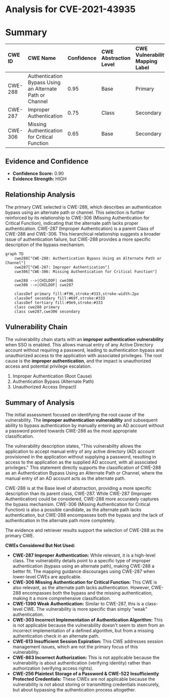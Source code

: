 # Analysis for CVE-2021-43935

# Summary
| CWE ID  | CWE Name                                                       | Confidence | CWE Abstraction Level | CWE Vulnerability Mapping Label | CWE-Vulnerability Mapping Notes |
| :-------- | :------------------------------------------------------------- | :--------- | :---------------------- | :------------------------------ | :------------------------------ |
| CWE-288 | Authentication Bypass Using an Alternate Path or Channel | 0.95       | Base                    | Primary                       | Allowed                       |
| CWE-287 | Improper Authentication                                        | 0.75       | Class                   | Secondary                     | Discouraged                    |
| CWE-306 | Missing Authentication for Critical Function                   | 0.65       | Base                    | Secondary                     | Allowed                       |

## Evidence and Confidence

*   **Confidence Score:** 0.90
*   **Evidence Strength:** HIGH

## Relationship Analysis
The primary CWE selected is CWE-288, which describes an authentication bypass using an alternate path or channel. This selection is further reinforced by its relationship to CWE-306 (Missing Authentication for Critical Function), indicating that the alternate path lacks proper authentication. CWE-287 (Improper Authentication) is a parent Class of CWE-288 and CWE-306. This hierarchical relationship suggests a broader issue of authentication failure, but CWE-288 provides a more specific description of the bypass mechanism.

```mermaid
graph TD
    cwe288["CWE-288: Authentication Bypass Using an Alternate Path or Channel"]
    cwe287["CWE-287: Improper Authentication"]
    cwe306["CWE-306: Missing Authentication for Critical Function"]
    
    cwe288 -->|CHILDOF| cwe306
    cwe306 -->|CHILDOF| cwe287

    classDef primary fill:#f96,stroke:#333,stroke-width:2px
    classDef secondary fill:#69f,stroke:#333
    classDef tertiary fill:#9e9,stroke:#333
    class cwe288 primary
    class cwe287,cwe306 secondary
```

## Vulnerability Chain
The vulnerability chain starts with an **improper authentication vulnerability** when SSO is enabled. This allows manual entry of any Active Directory account without requiring a password, leading to authentication bypass and unauthorized access to the application with associated privileges. The root cause is the **improper authentication**, and the impact is unauthorized access and potential privilege escalation.
1.  Improper Authentication (Root Cause)
2.  Authentication Bypass (Alternate Path)
3.  Unauthorized Access (Impact)

## Summary of Analysis
The initial assessment focused on identifying the root cause of the vulnerability. The **improper authentication vulnerability** and subsequent ability to bypass authentication by manually entering an AD account without a password pointed towards CWE-288 as the most appropriate classification.

The vulnerability description states, "This vulnerability allows the application to accept manual entry of any active directory (AD) account provisioned in the application without supplying a password, resulting in access to the application as the supplied AD account, with all associated privileges." This statement directly supports the classification of CWE-288 as an Authentication Bypass Using an Alternate Path or Channel, where the manual entry of an AD account acts as the alternate path.

CWE-288 is at the Base level of abstraction, providing a more specific description than its parent class, CWE-287. While CWE-287 (Improper Authentication) could be considered, CWE-288 more accurately captures the bypass mechanism. CWE-306 (Missing Authentication for Critical Function) is also a possible candidate, as the alternate path lacks authentication, but CWE-288 encompasses both the bypass and the lack of authentication in the alternate path more completely.

The evidence and retriever results support the selection of CWE-288 as the primary CWE.

**CWEs Considered But Not Used:**

*   **CWE-287 Improper Authentication:** While relevant, it is a high-level class. The vulnerability details point to a specific type of improper authentication (bypass using an alternate path), making CWE-288 a better fit. The mapping guidance discourages using CWE-287 when lower-level CWEs are applicable.
*   **CWE-306 Missing Authentication for Critical Function:** This CWE is also relevant, as the alternate path lacks authentication. However, CWE-288 encompasses both the bypass and the missing authentication, making it a more comprehensive classification.
*   **CWE-1390 Weak Authentication:** Similar to CWE-287, this is a class-level CWE. The vulnerability is more specific than simply "weak" authentication.
*   **CWE-303 Incorrect Implementation of Authentication Algorithm:** This is not applicable because the vulnerability doesn't seem to stem from an incorrect implementation of a defined algorithm, but from a missing authentication check in an alternate path.
*   **CWE-613 Insufficient Session Expiration:** This CWE addresses session management issues, which are not the primary focus of this vulnerability.
*   **CWE-863 Incorrect Authorization:** This is not applicable because the vulnerability is about authentication (verifying identity) rather than authorization (verifying access rights).
*   **CWE-256 Plaintext Storage of a Password & CWE-522 Insufficiently Protected Credentials:** These CWEs are not applicable because the vulnerability is not about storing or transmitting credentials insecurely, but about bypassing the authentication process altogether.